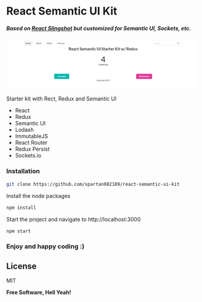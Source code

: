 # React Semantic UI Kit

##### Based on [React Slingshot](https://github.com/coryhouse/react-slingshot) but customized for Semantic UI, Sockets, etc.

![Demo screenshot](/src/assets/images/demo.png)

Starter kit with Rect, Redux and Semantic UI

  - React
  - Redux
  - Semantic UI
  - Lodash
  - ImmutableJS
  - React Router
  - Redux Persist
  - Sockets.io

### Installation

```sh
git clone https://github.com/spartan082189/react-semantic-ui-kit
```
Install the node packages
```sh
npm install
```
Start the project and navigate to http://localhost:3000
```sh
npm start
```

### Enjoy and happy coding :)
License
----

MIT


**Free Software, Hell Yeah!**